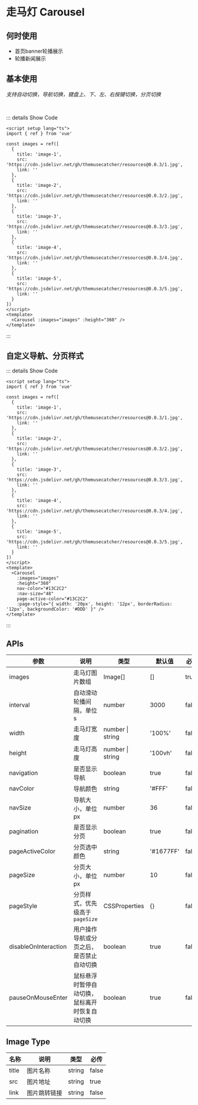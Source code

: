 # 走马灯 Carousel<BackTop />

## 何时使用

- 首页banner轮播展示
- 轮播新闻展示

<script setup lang="ts">
import { ref } from 'vue'

const images = ref([
  {
    title: 'image-1',
    src: 'https://cdn.jsdelivr.net/gh/themusecatcher/resources@0.0.3/1.jpg',
    link: ''
  },
  {
    title: 'image-2',
    src: 'https://cdn.jsdelivr.net/gh/themusecatcher/resources@0.0.3/2.jpg',
    link: ''
  },
  {
    title: 'image-3',
    src: 'https://cdn.jsdelivr.net/gh/themusecatcher/resources@0.0.3/3.jpg',
    link: ''
  },
  {
    title: 'image-4',
    src: 'https://cdn.jsdelivr.net/gh/themusecatcher/resources@0.0.3/4.jpg',
    link: ''
  },
  {
    title: 'image-5',
    src: 'https://cdn.jsdelivr.net/gh/themusecatcher/resources@0.0.3/5.jpg',
    link: ''
  }
])
</script>

## 基本使用

*支持自动切换，导航切换，键盘上、下、左、右按键切换，分页切换*

<br>

<Carousel :images="images" :height="360" />

::: details Show Code

```vue
<script setup lang="ts">
import { ref } from 'vue'

const images = ref([
  {
    title: 'image-1',
    src: 'https://cdn.jsdelivr.net/gh/themusecatcher/resources@0.0.3/1.jpg',
    link: ''
  },
  {
    title: 'image-2',
    src: 'https://cdn.jsdelivr.net/gh/themusecatcher/resources@0.0.3/2.jpg',
    link: ''
  },
  {
    title: 'image-3',
    src: 'https://cdn.jsdelivr.net/gh/themusecatcher/resources@0.0.3/3.jpg',
    link: ''
  },
  {
    title: 'image-4',
    src: 'https://cdn.jsdelivr.net/gh/themusecatcher/resources@0.0.3/4.jpg',
    link: ''
  },
  {
    title: 'image-5',
    src: 'https://cdn.jsdelivr.net/gh/themusecatcher/resources@0.0.3/5.jpg',
    link: ''
  }
])
</script>
<template>
  <Carousel :images="images" :height="360" />
</template>
```

:::

## 自定义导航、分页样式

<Carousel
  :images="images"
  :height="360"
  nav-color="#13C2C2"
  :nav-size="48"
  page-active-color="#13C2C2"
  :page-style="{ width: '20px', height: '12px', borderRadius: '12px', backgroundColor: '#DDD' }" />

::: details Show Code

```vue
<script setup lang="ts">
import { ref } from 'vue'

const images = ref([
  {
    title: 'image-1',
    src: 'https://cdn.jsdelivr.net/gh/themusecatcher/resources@0.0.3/1.jpg',
    link: ''
  },
  {
    title: 'image-2',
    src: 'https://cdn.jsdelivr.net/gh/themusecatcher/resources@0.0.3/2.jpg',
    link: ''
  },
  {
    title: 'image-3',
    src: 'https://cdn.jsdelivr.net/gh/themusecatcher/resources@0.0.3/3.jpg',
    link: ''
  },
  {
    title: 'image-4',
    src: 'https://cdn.jsdelivr.net/gh/themusecatcher/resources@0.0.3/4.jpg',
    link: ''
  },
  {
    title: 'image-5',
    src: 'https://cdn.jsdelivr.net/gh/themusecatcher/resources@0.0.3/5.jpg',
    link: ''
  }
])
</script>
<template>
  <Carousel
    :images="images"
    :height="360"
    nav-color="#13C2C2"
    :nav-size="48"
    page-active-color="#13C2C2"
    :page-style="{ width: '20px', height: '12px', borderRadius: '12px', backgroundColor: '#DDD' }" />
</template>
```

:::

## APIs

参数 | 说明 | 类型 | 默认值 | 必传
-- | -- | -- | -- | --
images | 走马灯图片数组 | Image[] | [] | true
interval | 自动滑动轮播间隔，单位s | number | 3000 | false
width | 走马灯宽度 | number &#124; string | '100%' | false
height | 走马灯高度 | number &#124; string | '100vh' | false
navigation | 是否显示导航 | boolean | true | false
navColor | 导航颜色 | string | '#FFF' | false
navSize | 导航大小，单位px | number | 36 | false
pagination | 是否显示分页 | boolean | true | false
pageActiveColor | 分页选中颜色 | string | '#1677FF' | false
pageSize | 分页大小，单位px | number | 10 | false
pageStyle | 分页样式，优先级高于 `pageSize` | CSSProperties | {} | false
disableOnInteraction | 用户操作导航或分页之后，是否禁止自动切换 | boolean | true | false
pauseOnMouseEnter | 鼠标悬浮时暂停自动切换，鼠标离开时恢复自动切换 | boolean | true | false

## Image Type

名称 | 说明 | 类型 | 必传
-- | -- | -- | --
title | 图片名称 | string | false
src | 图片地址 | string | true
link | 图片跳转链接 | string | false
